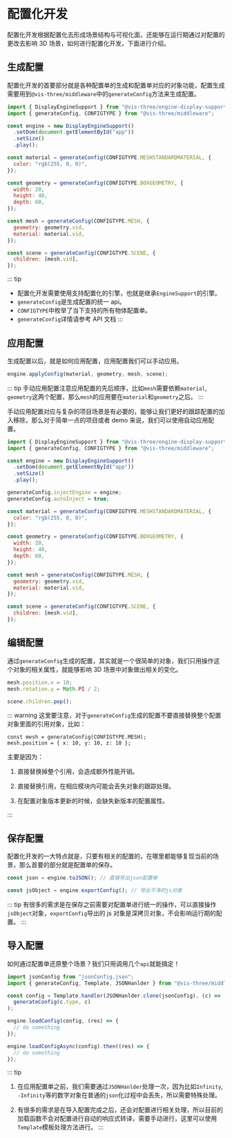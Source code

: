 # 配置化开发

配置化开发根据配置化去形成场景结构与可视化面，还能够在运行期通过对配置的更改去影响 3D 场景，如何进行配置化开发，下面进行介绍。

## 生成配置

配置化开发的首要部分就是各种配置单的生成和配置单对应的对象功能，配置生成需要用到`@vis-three/middleware`中的`generateConfig`方法来生成配置。

```js
import { DisplayEngineSupport } from "@vis-three/engine-display-support";
import { generateConfig, CONFIGTYPE } from "@vis-three/middleware";

const engine = new DisplayEngineSupport()
  .setDom(document.getElementById("app"))
  .setSize()
  .play();

const material = generateConfig(CONFIGTYPE.MESHSTANDARDMATERIAL, {
  color: "rgb(255, 0, 0)",
});

const geometry = generateConfig(CONFIGTYPE.BOXGEOMETRY, {
  width: 20,
  height: 40,
  depth: 60,
});

const mesh = generateConfig(CONFIGTYPE.MESH, {
  geometry: geometry.vid,
  material: material.vid,
});

const scene = generateConfig(CONFIGTYPE.SCENE, {
  children: [mesh.vid],
});
```

::: tip

- 配置化开发需要使用支持配置化的引擎，也就是继承`EngineSupport`的引擎。
- `generateConfig`是生成配置的统一 api。
- `CONFIGTYPE`中枚举了当下支持的所有物体配置单。
- `generateConfig`详情请参考 API 文档
  :::

## 应用配置

生成配置以后，就是如何应用配置，应用配置我们可以手动应用。

```js
engine.applyConfig(material, geometry, mesh, scene);
```

::: tip
手动应用配置注意应用配置的先后顺序，比如`mesh`需要依赖`material`, `geometry`这两个配置，那么`mesh`的应用要在`material`和`geometry`之后。
:::

手动应用配置对应与复杂的项目场景是有必要的，能够让我们更好的跟踪配置的加入移除，那么对于简单一点的项目或者 demo 来说，我们可以使用自动应用配置。

```js
import { DisplayEngineSupport } from "@vis-three/engine-display-support";
import { generateConfig, CONFIGTYPE } from "@vis-three/middleware";

const engine = new DisplayEngineSupport()
  .setDom(document.getElementById("app"))
  .setSize()
  .play();

generateConfig.injectEngine = engine;
generateConfig.autoInject = true;

const material = generateConfig(CONFIGTYPE.MESHSTANDARDMATERIAL, {
  color: "rgb(255, 0, 0)",
});

const geometry = generateConfig(CONFIGTYPE.BOXGEOMETRY, {
  width: 20,
  height: 40,
  depth: 60,
});

const mesh = generateConfig(CONFIGTYPE.MESH, {
  geometry: geometry.vid,
  material: material.vid,
});

const scene = generateConfig(CONFIGTYPE.SCENE, {
  children: [mesh.vid],
});
```

## 编辑配置

通过`generateConfig`生成的配置，其实就是一个很简单的对象，我们只用操作这个对象的相关属性，就能够影响 3D 场景中对象做出相关的变化。

```js
mesh.position.x = 10;
mesh.rotation.y = Math.PI / 2;

scene.children.pop();
```

::: warning
这里要注意，对于`generateConfig`生成的配置不要直接替换整个配置对象里面的引用对象，比如：

```js{2}
const mesh = generateConfig(CONFIGTYPE.MESH);
mesh.position = { x: 10, y: 10, z: 10 };
```

主要是因为：

1. 直接替换掉整个引用，会造成额外性能开销。

2. 直接替换引用，在相应模块内可能会丢失对象的跟踪处理。

3. 在配置对象版本更新的时候，会缺失新版本的配置属性。

:::

## 保存配置

配置化开发的一大特点就是，只要有相关的配置的，在哪里都能够复现当前的场景，那么首要的部分就是配置单的保存。

```js
const json = engine.toJSON(); // 直接导出json配置单

const jsObject = engine.exportConfig(); // 导出干净的js对象
```

::: tip
有很多的需求是在保存之前需要对配置单进行统一的操作，可以直接操作`jsObject`对象，`exportConfig`导出的 js 对象是深拷贝对象，不会影响运行期的配置。
:::

## 导入配置

如何通过配置单还原整个场景？我们只用调用几个`api`就能搞定！

```js
import jsonConfig from "jsonConfig.json";
import { generateConfig, Template, JSONHanlder } from "@vis-three/middleware";

const config = Template.handler(JSONHanlder.clone(jsonConfig), (c) =>
  generateConfig(c.type, c)
);

engine.loadConfig(config, (res) => {
  // do something
});

engine.loadConfigAsync(config).then((res) => {
  // do something
});
```

::: tip

1. 在应用配置单之前，我们需要通过`JSONHanlder`处理一次，因为比如`Infinity`, `-Infinity`等的数字对象在普通的`json`化过程中会丢失，所以需要特殊处理。

2. 有很多的需求是在导入配置完成之后，还会对配置进行相关处理，所以目前的加载函数不会对配置进行自动的响应式转译，需要手动进行，这里可以使用`Template`模板处理方法进行。
   :::

